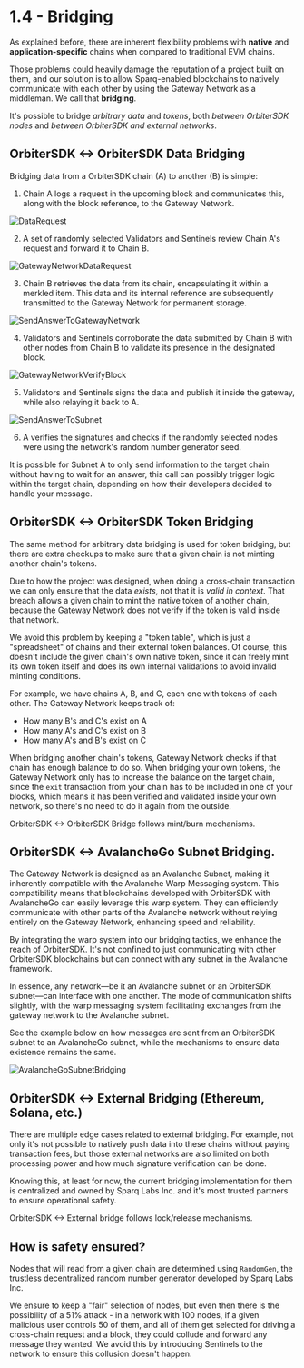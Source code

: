 # 1.4 - Bridging

As explained before, there are inherent flexibility problems with **native** and **application-specific** chains when compared to traditional EVM chains.

Those problems could heavily damage the reputation of a project built on them, and our solution is to allow Sparq-enabled blockchains to natively communicate with each other by using the Gateway Network as a middleman. We call that **bridging**.

It's possible to bridge *arbitrary data* and *tokens*, both *between OrbiterSDK nodes* and *between OrbiterSDK and external networks*.

## OrbiterSDK <-> OrbiterSDK Data Bridging

Bridging data from a OrbiterSDK chain (A) to another (B) is simple:

1. Chain A logs a request in the upcoming block and communicates this, along with the block reference, to the Gateway Network.

![DataRequest](img/DataRequest.png)

2. A set of randomly selected Validators and Sentinels review Chain A's request and forward it to Chain B.

![GatewayNetworkDataRequest](img/GatewayNetworkDataRequest.png)

3. Chain B retrieves the data from its chain, encapsulating it within a merkled item. This data and its internal reference are subsequently transmitted to the Gateway Network for permanent storage.

![SendAnswerToGatewayNetwork](img/SendAnswerToGatewayNetwork.png)

4. Validators and Sentinels corroborate the data submitted by Chain B with other nodes from Chain B to validate its presence in the designated block.

![GatewayNetworkVerifyBlock](img/GatewayNetworkVerifyBlock.png)

5. Validators and Sentinels signs the data and publish it inside the gateway, while also relaying it back to A.

![SendAnswerToSubnet](img/SendAnswerToSubnet.png)

6. A verifies the signatures and checks if the randomly selected nodes were using the network's random number generator seed.

It is possible for Subnet A to only send information to the target chain without having to wait for an answer, this call can possibly trigger logic within the target chain, depending on how their developers decided to handle your message.

## OrbiterSDK <-> OrbiterSDK Token Bridging

The same method for arbitrary data bridging is used for token bridging, but there are extra checkups to make sure that a given chain is not minting another chain's tokens.

Due to how the project was designed, when doing a cross-chain transaction we can only ensure that the data *exists*, not that it is *valid in context*. That breach allows a given chain to mint the native token of another chain, because the Gateway Network does not verify if the token is valid inside that network.

We avoid this problem by keeping a "token table", which is just a "spreadsheet" of chains and their external token balances. Of course, this doesn't include the given chain's own native token, since it can freely mint its own token itself and does its own internal validations to avoid invalid minting conditions.

For example, we have chains A, B, and C, each one with tokens of each other. The Gateway Network keeps track of:

* How many B's and C's exist on A
* How many A's and C's exist on B
* How many A's and B's exist on C

When bridging another chain's tokens, Gateway Network checks if that chain has enough balance to do so. When bridging your own tokens, the Gateway Network only has to increase the balance on the target chain, since the `exit` transaction from your chain has to be included in one of your blocks, which means it has been verified and validated inside your own network, so there's no need to do it again from the outside.

OrbiterSDK <-> OrbiterSDK Bridge follows mint/burn mechanisms.

## OrbiterSDK <-> AvalancheGo Subnet Bridging.

The Gateway Network is designed as an Avalanche Subnet, making it inherently compatible with the Avalanche Warp Messaging system. This compatibility means that blockchains developed with OrbiterSDK with AvalancheGo can easily leverage this warp system. They can efficiently communicate with other parts of the Avalanche network without relying entirely on the Gateway Network, enhancing speed and reliability.

By integrating the warp system into our bridging tactics, we enhance the reach of OrbiterSDK. It's not confined to just communicating with other OrbiterSDK blockchains but can connect with any subnet in the Avalanche framework.

In essence, any network—be it an Avalanche subnet or an OrbiterSDK subnet—can interface with one another. The mode of communication shifts slightly, with the warp messaging system facilitating exchanges from the gateway network to the Avalanche subnet.

See the example below on how messages are sent from an OrbiterSDK subnet to an AvalancheGo subnet, while the mechanisms to ensure data existence remains the same.

![AvalancheGoSubnetBridging](img/AvalancheGoSubnetBridging.png)

## OrbiterSDK <-> External Bridging (Ethereum, Solana, etc.)

There are multiple edge cases related to external bridging. For example, not only it's not possible to natively push data into these chains without paying transaction fees, but those external networks are also limited on both processing power and how much signature verification can be done.

Knowing this, at least for now, the current bridging implementation for them is centralized and owned by Sparq Labs Inc. and it's most trusted partners to ensure operational safety.

OrbiterSDK <-> External bridge follows lock/release mechanisms.

## How is safety ensured?

Nodes that will read from a given chain are determined using `RandomGen`, the trustless decentralized random number generator developed by Sparq Labs Inc.

We ensure to keep a "fair" selection of nodes, but even then there is the possibility of a 51% attack - in a network with 100 nodes, if a given malicious user controls 50 of them, and all of them get selected for driving a cross-chain request and a block, they could collude and forward any message they wanted. We avoid this by introducing Sentinels to the network to ensure this collusion doesn't happen.
